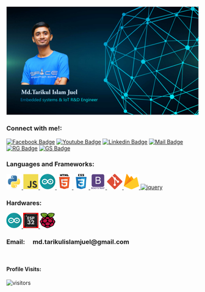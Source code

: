 ![Github Banner](https://github.com/Md-Tarikul-Islam-Juel/Md-Tarikul-Islam-Juel/blob/main/img/github-banner.svg)

<h3 align="left">Connect with me!:</h3>

[![Facebook Badge](https://img.shields.io/badge/Facebook-1877F2?style=for-the-badge&logo=facebook&logoColor=white)](https://www.facebook.com/juel.khan.735) [![Youtube Badge](https://img.shields.io/badge/YouTube-FF0000?style=for-the-badge&logo=youtube&logoColor=white)](https://www.youtube.com/channel/UCVTmswaxE5Sz8NTN6bYj6LA) [![Linkedin Badge](https://img.shields.io/badge/LinkedIn-0077B5?style=for-the-badge&logo=linkedin&logoColor=white)](https://www.linkedin.com/in/tarikulislamjuel/)
[![Mail Badge](https://img.shields.io/badge/Gmail-D14836?style=for-the-badge&logo=gmail&logoColor=white)](mailto:md.tarikulislamjuel@gmail.com)
[![RG Badge](https://img.shields.io/badge/Research_gate-00C9AA?style=for-the-badge&logo=researchgate&logoColor=white)](https://www.researchgate.net/profile/Mdtarikul-Juel)
[![GS Badge](https://img.shields.io/badge/Google_Scholar-3F7EE8?style=for-the-badge&logo=GoogleScholar&logoColor=white)](https://scholar.google.com/citations?user=Tv5cu2QAAAAJ&hl=en)

<h3 align="left">Languages and Frameworks:</h3>
<p align="left"> <a href="https://www.python.org" target="_blank"> <img src="https://github.com/Md-Tarikul-Islam-Juel/Md-Tarikul-Islam-Juel/blob/main/img/python.svg" alt="python" width="40" height="40"/> </a>
<a href="https://developer.mozilla.org/en-US/docs/Web/JavaScript" target="_blank"> <img src="https://github.com/Md-Tarikul-Islam-Juel/Md-Tarikul-Islam-Juel/blob/main/img/javascript.svg" alt="javascript" width="40" height="40"/> </a>
<a href="https://www.arduino.cc/" target="_blank"> <img src="https://github.com/Md-Tarikul-Islam-Juel/Md-Tarikul-Islam-Juel/blob/main/img/arduino.svg" alt="arduino" width="40" height="40"/> </a> 
<a href="https://www.w3.org/html/" target="_blank"> <img src="https://github.com/Md-Tarikul-Islam-Juel/Md-Tarikul-Islam-Juel/blob/main/img/html5.svg" alt="html5" width="40" height="40"/> </a> 
<a href="https://www.w3schools.com/css/" target="_blank"> <img src="https://github.com/Md-Tarikul-Islam-Juel/Md-Tarikul-Islam-Juel/blob/main/img/css3.svg" alt="css3" width="40" height="40"/> </a>
<a href="https://getbootstrap.com" target="_blank"> <img src="https://github.com/Md-Tarikul-Islam-Juel/Md-Tarikul-Islam-Juel/blob/main/img/bootstrap.svg" alt="bootstrap" width="40" height="40"/> </a> 
<a href="https://git-scm.com/" target="_blank"> <img src="https://github.com/Md-Tarikul-Islam-Juel/Md-Tarikul-Islam-Juel/blob/main/img/git.svg" alt="git" width="40" height="40"/> </a>
<a href="https://firebase.google.com/?gclsrc=ds&gclsrc=ds&gclid=CIvg9_KsqfMCFREzjgod9bEB8g" target="_blank"> <img src="https://github.com/Md-Tarikul-Islam-Juel/Md-Tarikul-Islam-Juel/blob/main/img/firebase.svg" alt="firebase" width="40" height="40"/> </a>
<a href="https://jquery.com/" target="_blank"> <img src="https://github.com/Md-Tarikul-Islam-Juel/Md-Tarikul-Islam-Juel/blob/main/jquery.svg" alt="jquery" width="40" height="40"/> </a>

<h3 align="left">Hardwares:</h3>
<p align="left"> <a href="https://www.arduino.cc/" target="_blank"> <img src="https://github.com/Md-Tarikul-Islam-Juel/Md-Tarikul-Islam-Juel/blob/main/img/arduino.svg" alt="arduino" width="40" height="40"/> </a> 
<a href="https://www.espressif.com/en/products/socs/esp32" target="_blank"> <img src="https://github.com/Md-Tarikul-Islam-Juel/Md-Tarikul-Islam-Juel/blob/main/img/ESP32.jpg" alt="ESP32" width="40" height="40"/> </a>
<a href="https://www.raspberrypi.org/" target="_blank"> <img src="https://github.com/Md-Tarikul-Islam-Juel/Md-Tarikul-Islam-Juel/blob/main/img/raspberrypi.svg" alt="raspberry" width="40" height="40"/> </a>

<h3 align="left">Email: &emsp;md.tarikulislamjuel@gmail.com
</h3>

<br/>

#### Profile Visits:

![visitors](https://visitor-badge.glitch.me/badge?page_id=Md-Tarikul-Islam-Juel.Md-Tarikul-Islam-Juel)
